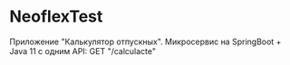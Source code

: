 # NeoflexTest

Приложение "Калькулятор отпускных".
Микросервис на SpringBoot + Java 11 c одним API:
GET "/calculacte"
